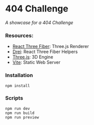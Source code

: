 # 404 Challenge

_A showcase for a 404 Challenge_

<!-- ![Preview](/public/preview.gif) -->

### Resources:

- [React Three Fiber](https://docs.pmnd.rs/react-three-fiber/): Three.js Renderer
- [Drei](https://github.com/pmndrs/drei): React Three Fiber Helpers
- [Three.js](https://threejs.org/docs/index.html#manual/en/introduction/Creating-a-scene): 3D Engine
- [Vite](https://vitejs.dev/guide/): Static Web Server

### Installation

```
npm install
```

### Scripts

```
npm run dev
npm run build
npm run preview
```
